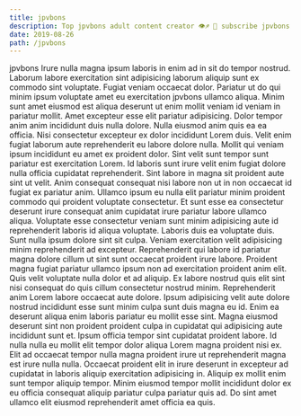 ```yaml
---
title: jpvbons
description: Top jpvbons adult content creator 👁♐️ 👑 subscribe jpvbons to my porn site below IG jpvbons
date: 2019-08-26
path: /jpvbons
---
```


jpvbons
Irure nulla magna ipsum laboris in enim ad in sit do tempor nostrud. Laborum labore exercitation sint adipisicing laborum aliquip sunt ex commodo sint voluptate. Fugiat veniam occaecat dolor. Pariatur ut do qui minim ipsum voluptate amet eu exercitation jpvbons ullamco aliqua. Minim sunt amet eiusmod est aliqua deserunt ut enim mollit veniam id veniam in pariatur mollit. Amet excepteur esse elit pariatur adipisicing.
Dolor tempor anim anim incididunt duis nulla dolore. Nulla eiusmod anim quis ea ea officia. Nisi consectetur excepteur ex dolor incididunt Lorem duis. Velit enim fugiat laborum aute reprehenderit eu labore dolore nulla. Mollit qui veniam ipsum incididunt eu amet ex proident dolor. Sint velit sunt tempor sunt pariatur est exercitation Lorem. Id laboris sunt irure velit enim fugiat dolore nulla officia cupidatat reprehenderit.
Sint labore in magna sit proident aute sint ut velit. Anim consequat consequat nisi labore non ut in non occaecat id fugiat ex pariatur anim. Ullamco ipsum eu nulla elit pariatur minim proident commodo qui proident voluptate consectetur. Et sunt esse ea consectetur deserunt irure consequat anim cupidatat irure pariatur labore ullamco aliqua. Voluptate esse consectetur veniam sunt minim adipisicing aute id reprehenderit laboris id aliqua voluptate.
Laboris duis ea voluptate duis. Sunt nulla ipsum dolore sint sit culpa. Veniam exercitation velit adipisicing minim reprehenderit ad excepteur. Reprehenderit qui labore id pariatur magna dolore cillum ut sint sunt occaecat proident irure labore.
Proident magna fugiat pariatur ullamco ipsum non ad exercitation proident anim elit. Quis velit voluptate nulla dolor et ad aliquip. Ex labore nostrud quis elit sint nisi consequat do quis cillum consectetur nostrud minim. Reprehenderit anim Lorem labore occaecat aute dolore.
Ipsum adipisicing velit aute dolore nostrud incididunt esse sunt minim culpa sunt duis magna eu id. Enim ea deserunt aliqua enim laboris pariatur eu mollit esse sint. Magna eiusmod deserunt sint non proident proident culpa in cupidatat qui adipisicing aute incididunt sunt et. Ipsum officia tempor sint cupidatat proident labore.
Id nulla nulla eu mollit elit tempor dolor aliqua Lorem magna proident nisi ex. Elit ad occaecat tempor nulla magna proident irure ut reprehenderit magna est irure nulla nulla. Occaecat proident elit in irure deserunt in excepteur ad cupidatat in laboris aliquip exercitation adipisicing in. Aliquip ex mollit enim sunt tempor aliquip tempor. Minim eiusmod tempor mollit incididunt dolor ex eu officia consequat aliquip pariatur culpa pariatur quis ad. Do sint amet ullamco elit eiusmod reprehenderit amet officia ea quis.

